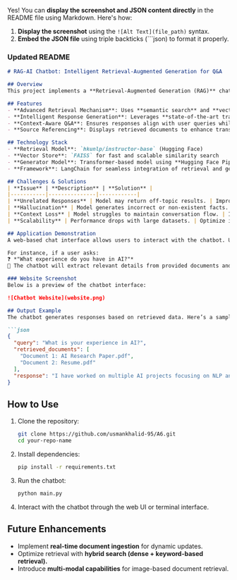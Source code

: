 Yes! You can **display the screenshot and JSON content directly** in the README file using Markdown. Here's how:  

1. **Display the screenshot** using the `![Alt Text](file_path)` syntax.  
2. **Embed the JSON file** using triple backticks (```json) to format it properly.  

### Updated README  

```markdown
# RAG-AI Chatbot: Intelligent Retrieval-Augmented Generation for Q&A  

## Overview  
This project implements a **Retrieval-Augmented Generation (RAG)** chatbot that enhances AI-driven responses with document-based knowledge retrieval. The chatbot is designed to answer user queries based on preloaded documents, ensuring responses are **accurate, contextual, and well-supported by retrieved information**.  

## Features  
- **Advanced Retrieval Mechanism**: Uses **semantic search** and **vector embeddings** for efficient document retrieval.  
- **Intelligent Response Generation**: Leverages **state-of-the-art transformer models** to generate responses grounded in retrieved documents.  
- **Context-Aware Q&A**: Ensures responses align with user queries while avoiding hallucinations.  
- **Source Referencing**: Displays retrieved documents to enhance transparency and trust.  

## Technology Stack  
- **Retrieval Model**: `hkunlp/instructor-base` (Hugging Face)  
- **Vector Store**: `FAISS` for fast and scalable similarity search  
- **Generator Model**: Transformer-based model using **Hugging Face Pipelines**  
- **Framework**: LangChain for seamless integration of retrieval and generation components  

## Challenges & Solutions  
| **Issue** | **Description** | **Solution** |  
|-----------|---------------|------------|  
| **Unrelated Responses** | Model may return off-topic results. | Improve embedding model training and filtering techniques. |  
| **Hallucination** | Model generates incorrect or non-existent facts. | Use hybrid retrieval and fact-checking mechanisms. |  
| **Context Loss** | Model struggles to maintain conversation flow. | Implement memory-based context tracking. |  
| **Scalability** | Performance drops with large datasets. | Optimize indexing and use distributed vector databases. |  

## Application Demonstration  
A web-based chat interface allows users to interact with the chatbot. Users can ask **questions**, and the model will retrieve **relevant documents** before generating well-informed responses.  

For instance, if a user asks:  
❓ *"What experience do you have in AI?"*  
💬 The chatbot will extract relevant details from provided documents and respond accordingly, along with references to the retrieved sources.  

### Website Screenshot  
Below is a preview of the chatbot interface:  

![Chatbot Website](website.png)  

## Output Example  
The chatbot generates responses based on retrieved data. Here’s a sample JSON output:  

```json
{
  "query": "What is your experience in AI?",
  "retrieved_documents": [
    "Document 1: AI Research Paper.pdf",
    "Document 2: Resume.pdf"
  ],
  "response": "I have worked on multiple AI projects focusing on NLP and deep learning. My experience includes developing AI-powered chatbots and RAG-based applications."
}
```

## How to Use  
1. Clone the repository:  
   ```bash
   git clone https://github.com/usmankhalid-95/A6.git  
   cd your-repo-name
   ```  
2. Install dependencies:  
   ```bash
   pip install -r requirements.txt  
   ```  
3. Run the chatbot:  
   ```bash
   python main.py  
   ```  
4. Interact with the chatbot through the web UI or terminal interface.  

## Future Enhancements  
- Implement **real-time document ingestion** for dynamic updates.  
- Optimize retrieval with **hybrid search (dense + keyword-based retrieval).**  
- Introduce **multi-modal capabilities** for image-based document retrieval.  